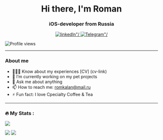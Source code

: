 <div id="header" align="center">
  <h1>Hi there, I'm Roman</h1>
  <h3>iOS-developer from Russia</h3>
</div>
<div id="socials" align="center">
  <a href="[linkedIn-url](https://www.linkedin.com/in/roman-lantsov-4b5436277/)">
    <img src="https://img.shields.io/badge/LinkedIn-blue?style=for-the-badge&logo=linkedin&logoColor=white" alt=linkedIn"/>
  </a>
  <a href="https://t.me/romkalants">
    <img src="https://img.shields.io/badge/Telegram-blue?style=for-the-badge&logo=telegram&logoColor=white" alt=Telegram"/>
  </a>
</div>

  ![Profile views](https://komarev.com/ghpvc/?username=romkalan&color=yellow)


---
### About me
- 👨🏻‍🎓 Know about my experiences [CV] (cv-link)
- 🔭 I’m currently working on my pet projects
- 💬 Ask me about anything
- 📫 How to reach me: romkalan@mail.ru
- ⚡ Fun fact: I love Cpecialty Coffee & Tea

---
### :fire: My Stats :

<p float="center">
  <img src ="https://github-readme-streak-stats.herokuapp.com?user=romkalan&theme=radical&hide_border=true&background=#000000">
</p>

![](http://github-profile-summary-cards.vercel.app/api/cards/stats?username=romkalan&show_icons=true&theme=radical)
![](http://github-profile-summary-cards.vercel.app/api/cards/productive-time?username=romkalan&show_icons=true&theme=radical&utcOffset=5)

